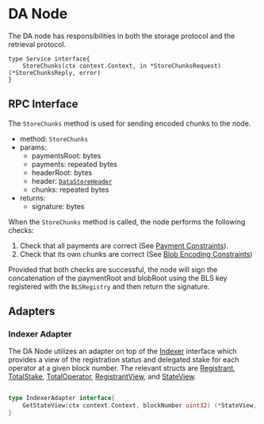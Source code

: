 
# DA Node

The DA node has responsibilities in both the storage protocol and the retrieval protocol.

```
type Service interface{
    StoreChunks(ctx context.Context, in *StoreChunksRequest) (*StoreChunksReply, error)
}
```

## RPC Interface

The `StoreChunks` method is used for sending encoded chunks to the node.

- method: `StoreChunks`
- params:
    - paymentsRoot: bytes
    - payments: repeated bytes
    - headerRoot: bytes
    - header: [`DataStoreHeader`](./types/node-types.md#datastoreheader)
    - chunks: repeated bytes
- returns:
    - signature: bytes


When the `StoreChunks` method is called, the node performs the following checks:
1. Check that all payments are correct (See [Payment Constraints](./node-payments.md)).
2. Check that its own chunks are correct (See [Blob Encoding Constraints](./node-encoding.md))

Provided that both checks are successful, the node will sign the concatenation of the paymentRoot and blobRoot using the BLS key registered with the `BLSRegistry` and then return the signature. 



## Adapters 

### Indexer Adapter

The DA Node utilizes an adapter on top of the [Indexer](./indexer.md) interface which provides a view of the registration status and delegated stake for each operator at a given block number. The relevant structs are [Registrant](./types/node-types.md#registrant), [TotalStake](./types/node-types.md#totalstake), [TotalOperator](./types/node-types.md#totaloperator), [RegistrantView](./types/node-types.md#registrantview), and [StateView](./types/node-types.md#stateview).

```go

type IndexerAdapter interface{
    GetStateView(ctx context.Context, blockNumber uint32) (*StateView, error)
}
```
